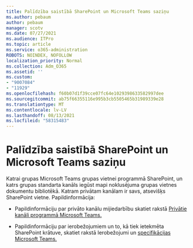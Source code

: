 ```yaml
---
title: Palīdzība saistībā SharePoint un Microsoft Teams saziņu
ms.author: pebaum
author: pebaum
manager: scotv
ms.date: 07/27/2021
ms.audience: ITPro
ms.topic: article
ms.service: o365-administration
ROBOTS: NOINDEX, NOFOLLOW
localization_priority: Normal
ms.collection: Adm_O365
ms.assetid: ''
ms.custom:
- "9007084"
- "11929"
ms.openlocfilehash: f60b07d1f39cce07fc64e1029398633582997dee
ms.sourcegitcommit: ab75f66355116e995b3cb5505465b31989339e28
ms.translationtype: MT
ms.contentlocale: lv-LV
ms.lasthandoff: 08/13/2021
ms.locfileid: "58315483"
---
```

# <a name="help-with-the-sharepoint-and-microsoft-teams-interaction"></a>Palīdzība saistībā SharePoint un Microsoft Teams saziņu

Katrai grupas Microsoft Teams grupas vietnei programmā SharePoint, un katrs grupas standarta kanāls iegūst mapi noklusējuma grupas vietnes dokumentu bibliotēkā. Katram privātam kanālam ir savs, atsevišķs SharePoint vietne. Papildinformācija:

- Papildinformāciju par privāto kanālu mijiedarbību skatiet rakstā [Privātie kanāli programmā Microsoft Teams.](https://docs.microsoft.com/MicrosoftTeams/private-channels#private-channel-sharepoint-sites)

- Papildinformāciju par ierobežojumiem un to, kā tiek ietekmēta SharePoint krātuve, skatiet rakstā Ierobežojumi un [specifikācijas Microsoft Teams.](https://docs.microsoft.com/microsoftteams/limits-specifications-teams#storage) 
